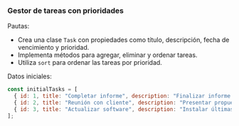 ### Gestor de tareas con prioridades

Pautas:
- Crea una clase `Task` con propiedades como título, descripción, fecha de vencimiento y prioridad.
- Implementa métodos para agregar, eliminar y ordenar tareas.
- Utiliza `sort` para ordenar las tareas por prioridad.

Datos iniciales:

```javascript
const initialTasks = [
  { id: 1, title: "Completar informe", description: "Finalizar informe trimestral", dueDate: "2024-03-15", priority: 2 },
  { id: 2, title: "Reunión con cliente", description: "Presentar propuesta de proyecto", dueDate: "2024-03-10", priority: 1 },
  { id: 3, title: "Actualizar software", description: "Instalar últimas actualizaciones", dueDate: "2024-03-20", priority: 3 }
];
```